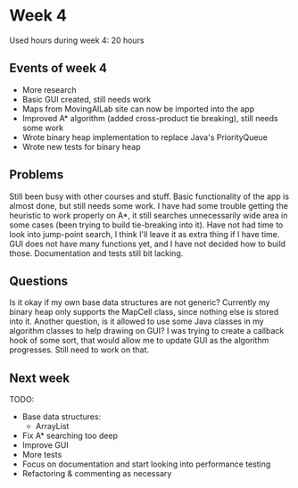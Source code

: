# Week 4

Used hours during week 4: 20 hours

## Events of week 4
 * More research
 * Basic GUI created, still needs work
 * Maps from MovingAILab site can now be imported into the app
 * Improved A* algorithm (added cross-product tie breaking), still needs some work
 * Wrote binary heap implementation to replace Java's PriorityQueue
 * Wrote new tests for binary heap
 
## Problems

Still been busy with other courses and stuff. Basic functionality of the app is almost done, but still needs some work. I have had some trouble getting the heuristic to work properly on A*, it still searches unnecessarily wide area in some cases (been trying to build tie-breaking into it). Have not had time to look into jump-point search, I think I'll leave it as extra thing if I have time. GUI does not have many functions yet, and I have not decided how to build those. Documentation and tests still bit lacking.

## Questions

Is it okay if my own base data structures are not generic? Currently my binary heap only supports the MapCell class, since nothing else is stored into it. Another question, is it allowed to use some Java classes in my algorithm classes to help drawing on GUI? I was trying to create a callback hook of some sort, that would allow me to update GUI as the algorithm progresses. Still need to work on that.

## Next week

TODO:
* Base data structures:
  * ArrayList
* Fix A* searching too deep
* Improve GUI
* More tests
* Focus on documentation and start looking into performance testing
* Refactoring & commenting as necessary

